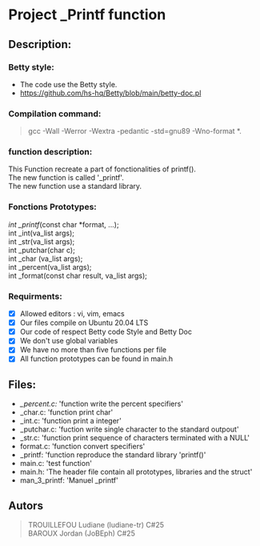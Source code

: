 # Project _Printf function

## Description:

### Betty style:

- The code use the Betty style. <br />
- https://github.com/hs-hq/Betty/blob/main/betty-doc.pl <br />

### Compilation command:

> gcc -Wall -Werror -Wextra -pedantic -std=gnu89 -Wno-format *.


### function description:
This Function recreate a part of fonctionalities of printf(). <br />
The new function is called '_printf'. <br />
The new function use a standard library. <br />

### Fonctions Prototypes:

*int _printf*(const char *format, ...); <br />
int _int(va_list args); <br />
int _str(va_list args); <br />
int _putchar(char c); <br />
int _char (va_list args); <br />
int _percent(va_list args); <br />
int _format(const char result, va_list args); <br />

### Requirments:
- [x] Allowed editors : vi, vim, emacs <br />
- [x] Our files compile on Ubuntu 20.04 LTS <br />
- [x] Our code of respect Betty code Style and Betty Doc <br />
- [x] We don't use global variables <br />
- [x] We have no more than five functions per file <br />
- [x] All function prototypes can be found in main.h <br />

## Files:
- *_percent.c:* 'function write the percent specifiers' <br />
- _char.c: 'function print char' <br />
- _int.c: 'function print a integer' <br />
- _putchar.c: 'fuction write single character to the standard outpout' <br />
- _str.c: 'function print sequence of characters terminated with a NULL' <br />
- format.c: 'function convert specifiers' <br />
- _printf: 'function reproduce the standard library 'printf()' <br />
- main.c: 'test function' <br />
- main.h: 'The header file contain all prototypes, libraries and the struct' <br />
- man_3_printf: 'Manuel _printf'

## Autors
> TROUILLEFOU Ludiane (ludiane-tr) C#25  <br />
> BAROUX Jordan (JoBEph) C#25 <br />
